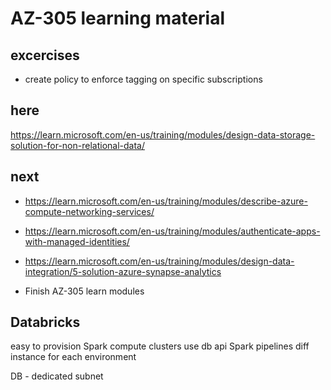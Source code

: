 # AZ-305 learning material

## excercises
 - create policy to enforce tagging on specific subscriptions

 
## here
https://learn.microsoft.com/en-us/training/modules/design-data-storage-solution-for-non-relational-data/


## next
- https://learn.microsoft.com/en-us/training/modules/describe-azure-compute-networking-services/
- https://learn.microsoft.com/en-us/training/modules/authenticate-apps-with-managed-identities/


- https://learn.microsoft.com/en-us/training/modules/design-data-integration/5-solution-azure-synapse-analytics

- Finish AZ-305 learn modules




## Databricks
easy to provision Spark compute clusters
use db api
Spark pipelines 
diff instance for each environment

DB - dedicated subnet
